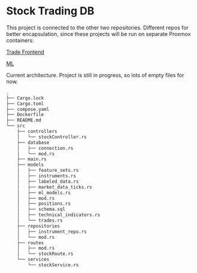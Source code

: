# Stock Trading DB 

This project is connected to the other two repositories. Different repos for better encapsulation, since these projects will be run on separate Proxmox containers: 

[Trade Frontend](https://github.com/sudo-JP/Stock-Trading-Trade)

[ML](https://github.com/sudo-JP/Stock-Trading-ML)

Current architecture. Project is still in progress, so lots of empty files for now.
```bash
.
├── Cargo.lock
├── Cargo.toml
├── compose.yaml
├── Dockerfile
├── README.md
└── src
    ├── controllers
    │   └── stockController.rs
    ├── database
    │   ├── connection.rs
    │   └── mod.rs
    ├── main.rs
    ├── models
    │   ├── feature_sets.rs
    │   ├── instruments.rs
    │   ├── labeled_data.rs
    │   ├── market_data_ticks.rs
    │   ├── ml_models.rs
    │   ├── mod.rs
    │   ├── positions.rs
    │   ├── schema.sql
    │   ├── technical_indicators.rs
    │   └── trades.rs
    ├── repositories
    │   ├── instrument_repo.rs
    │   └── mod.rs
    ├── routes
    │   ├── mod.rs
    │   └── stockRoute.rs
    └── services
        └── stockService.rs
```
